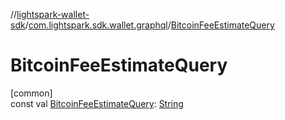 //[lightspark-wallet-sdk](../../index.md)/[com.lightspark.sdk.wallet.graphql](index.md)/[BitcoinFeeEstimateQuery](-bitcoin-fee-estimate-query.md)

# BitcoinFeeEstimateQuery

[common]\
const val [BitcoinFeeEstimateQuery](-bitcoin-fee-estimate-query.md): [String](https://kotlinlang.org/api/latest/jvm/stdlib/kotlin/-string/index.html)

